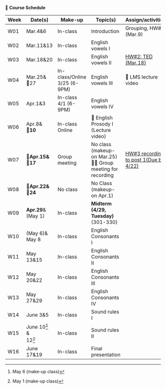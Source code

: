 🌱 **Course Schedule**

| Week | Date(s) | Make-up|Topic(s) | Assign/activities | 
|------|------|----|------|--------|
|  W01    |Mar.4&6|In-class|Introduction| Grouping, HW#1 (Mar.9)       |       
|  W02    |Mar.11&13|In-class| English vowels I |        |       
|  W03    |Mar.18&20|In-class| English vowels II |   [HW#2: TED (Mar.18)](https://docs.google.com/spreadsheets/d/1vi-wOJEFpXNWInfcKEZKqiuNFzOQtib5_1R3qyT6N9E/edit?usp=sharing)     |       
|  W04    |Mar.25&<br>💜27|In-class/Online <br>3/25 (6-9PM)|  English vowels III | 💓 LMS lecture video |       
|  W05    |Apr.1&3|In-class <br>4/1 (6-9PM)| English vowels IV |        |       
|  W06    |Apr.8&<br>💜**10**|In-class<br>Online| 💓 English Prosody I (Lecture video) |        |       
|  W07    |**💜Apr.15& <br>💜17**|Group meeting | No class (makeup-on Mar.25)<br>👫💓  Group meeting for recording |   [HW#3 recording to post 1(Due by 4/22)](https://padlet.com/mirankim316/S25Engpro)     |       
|  W08    |**💜Apr.22& <br>💜24**| No class| No Class (makeup-on Apr.1)|       |       
|  W09    |**Apr.29**& <br>(May 1)|In-class|  **Midterm (4/29, Tuesday)** (301-330)|        |       
|  W10    |(May 6)&<br>May 8|In-class|English Consonants I |        |       
|  W11    |May 13&15| In-class|English Consonants II |        |       
|  W12    |May 20&22|In-class |English Consonants III |        |       
|  W13    |May 27&29| In-class|English Consonants IV|        |       
|  W14    |June 3&5|In-class |Sound rules I |        |       
|  W15    |June 10[^1] & <br>12[^2]| In-class|Sound rules II |        |       
|  W16    |June 17&19| In-class|Final presentation |        |       

[^1]: May 6 (make-up class)
[^2]: May 1 (make-up class)
